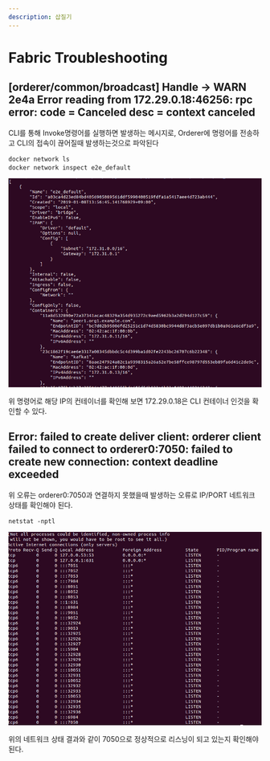 ```yaml
---
description: 삽질기
---
```


# Fabric Troubleshooting

## \[orderer/common/broadcast\] Handle -&gt; WARN 2e4a Error reading from 172.29.0.18:46256: rpc error: code = Canceled desc = context canceled

CLI를 통해 Invoke명령어를 실행하면 발생하는 메시지로, Orderer에 명령어를 전송하고 CLI의 접속이 끊어질때 발생하는것으로 파악된다

```bash
docker network ls
docker network inspect e2e_default
```

![](.gitbook/assets/image%20%286%29.png)

위 명령어로 해당 IP의 컨테이너를 확인해 보면 172.29.0.18은 CLI 컨테이너 인것을 확인할 수 있다.

## **Error: failed to create deliver client: orderer client failed to connect to** orderer0:7050: failed to create new connection: context deadline exceeded

위 오류는 orderer0:7050과 연결하지 못했을때 발생하는 오류로 IP/PORT 네트워크 상태를 확인해야 된다.

```text
netstat -nptl
```

![](.gitbook/assets/image%20%285%29.png)

위의 네트워크 상태 결과와 같이 7050으로 정상적으로 리스닝이 되고 있는지 확인해야 된다.




